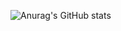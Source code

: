 ![Anurag's GitHub stats](https://github-readme-stats.vercel.app/api?username=actuallyasmartname&show_icons=true&theme=radical)
